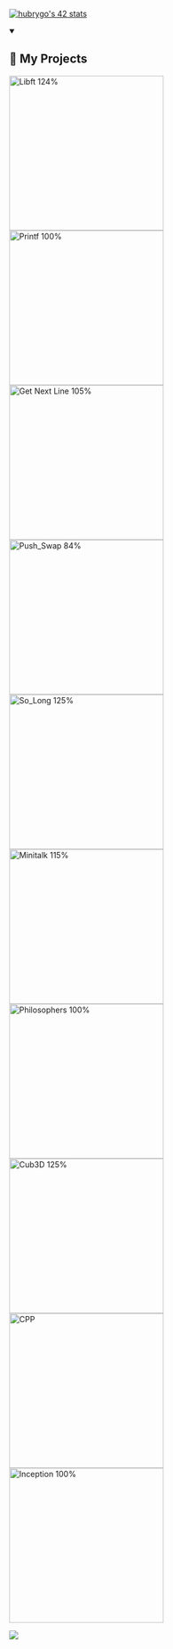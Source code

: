 <a href="https://github.com/oakoudad/badge42"><img src="https://badge.mediaplus.ma/colorfulwaves/hubrygo?1337Badge=off&UM6P=off" alt="hubrygo's 42 stats" /></a>

<details open> 
  <summary><h2>📘 My Projects</h2></summary>
  <p align="left">
    <a href="https://github.com/hbrygo/libft"><img width="278" src="https://denvercoder1-github-readme-stats.vercel.app/api/pin/?username=hbrygo&repo=libft&theme=react&bg_color=1F222E&title_color=F85D7F&hide_border=true&icon_color=F8D866&show_icons=false&show_description=false" alt="Libft 124%"></a>
    <a href="https://github.com/hbrygo/printf"><img width="278" src="https://denvercoder1-github-readme-stats.vercel.app/api/pin/?username=hbrygo&repo=printf&theme=react&bg_color=1F222E&title_color=F85D7F&hide_border=true&icon_color=F8D866&show_icons=false&show_description=false" alt="Printf 100%"></a>
    <a href="https://github.com/hbrygo/gnl"><img width="278" src="https://denvercoder1-github-readme-stats.vercel.app/api/pin/?username=hbrygo&repo=gnl&theme=react&bg_color=1F222E&title_color=F85D7F&hide_border=true&icon_color=F8D866&show_icons=false&show_description=false" alt="Get Next Line 105%"></a>
    <a href="https://github.com/hbrygo/Push-swap"><img width="278" src="https://denvercoder1-github-readme-stats.vercel.app/api/pin/?username=hbrygo&repo=Push-swap&theme=react&bg_color=1F222E&title_color=F85D7F&hide_border=true&icon_color=F8D866&show_icons=false&show_description=false" alt="Push_Swap 84%"></a>
    <a href="https://github.com/hbrygo/so_long"><img width="278" src="https://denvercoder1-github-readme-stats.vercel.app/api/pin/?username=hbrygo&repo=so_long&theme=react&bg_color=1F222E&title_color=F85D7F&hide_border=true&icon_color=F8D866&show_icons=false&show_description=false" alt="So_Long 125%"></a>
    <a href="https://github.com/hbrygo/minitalk"><img width="278" src="https://denvercoder1-github-readme-stats.vercel.app/api/pin/?username=hbrygo&repo=minitalk&theme=react&bg_color=1F222E&title_color=F85D7F&hide_border=true&icon_color=F8D866&show_icons=false&show_description=false" alt="Minitalk 115%"></a>
    <a href="https://github.com/hbrygo/philo"><img width="278" src="https://denvercoder1-github-readme-stats.vercel.app/api/pin/?username=hbrygo&repo=philo&theme=react&bg_color=1F222E&title_color=F85D7F&hide_border=true&icon_color=F8D866&show_icons=false&show_description=false" alt="Philosophers 100%"></a>
    <a href="https://github.com/hbrygo/cub3D"><img width="278" src="https://denvercoder1-github-readme-stats.vercel.app/api/pin/?username=hbrygo&repo=cub3D&theme=react&bg_color=1F222E&title_color=F85D7F&hide_border=true&icon_color=F8D866&show_icons=false&show_description=false" alt="Cub3D 125%"></a>
    <a href="https://github.com/hbrygo/CPP"><img width="278" src="https://denvercoder1-github-readme-stats.vercel.app/api/pin/?username=hbrygo&repo=CPP&theme=react&bg_color=1F222E&title_color=F85D7F&hide_border=true&icon_color=F8D866&show_icons=false&show_description=false" alt="CPP"></a>
    <a href="https://github.com/hbrygo/inception"><img width="278" src="https://denvercoder1-github-readme-stats.vercel.app/api/pin/?username=hbrygo&repo=inception&theme=react&bg_color=1F222E&title_color=F85D7F&hide_border=true&icon_color=F8D866&show_icons=false&show_description=false" alt="Inception 100%"></a>
  </p>
</details>

<picture>
  <source
    srcset="https://github-readme-stats.vercel.app/api?username=hbrygo&show_icons=true&theme=dark"
    media="(prefers-color-scheme: dark)"
  />
  <source
    srcset="https://github-readme-stats.vercel.app/api?username=hbrygo&show_icons=true"
    media="(prefers-color-scheme: light), (prefers-color-scheme: no-preference)"
  />
  <img src="https://github-readme-stats.vercel.app/api?username=hbrygo&show_icons=true" />
</picture>
